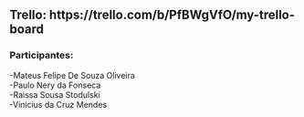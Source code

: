 <h2>Trello: https://trello.com/b/PfBWgVfO/my-trello-board</h2>

<h3>Participantes:</h3>
-Mateus Felipe De Souza Oliveira<br>
-Paulo Nery da Fonseca<br>
-Raissa Sousa Stodulski<br>
-Vinicius da Cruz Mendes<br>
